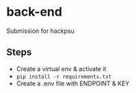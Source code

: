# back-end
Submission for hackpsu

## Steps
- Create a virtual env & activate it
- `pip install -r requirements.txt`
- Create a .env file with ENDPOINT & KEY